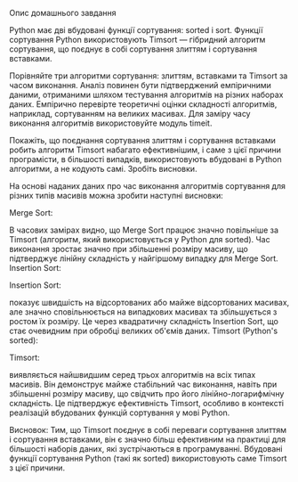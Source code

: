 Опис домашнього завдання

Python має дві вбудовані функції сортування: sorted і sort. Функції сортування
Python використовують Timsort — гібридний алгоритм сортування, що поєднує в собі
сортування злиттям і сортування вставками.

Порівняйте три алгоритми сортування: злиттям, вставками та Timsort за часом
виконання. Аналіз повинен бути підтверджений емпіричними даними, отриманими
шляхом тестування алгоритмів на різних наборах даних. Емпірично перевірте
теоретичні оцінки складності алгоритмів, наприклад, сортуванням на великих
масивах. Для заміру часу виконання алгоритмів використовуйте модуль timeit.

Покажіть, що поєднання сортування злиттям і сортування вставками робить алгоритм
Timsort набагато ефективнішим, і саме з цієї причини програмісти, в більшості
випадків, використовують вбудовані в Python алгоритми, а не кодують самі.
Зробіть висновки.

На основі наданих даних про час виконання алгоритмів сортування для різних типів
масивів можна зробити наступні висновки:

Merge Sort:

В часових замірах видно, що Merge Sort працює значно повільніше за Timsort
(алгоритм, який використовується у Python для sorted). Час виконання зростає
значно при збільшенні розміру масиву, що підтверджує лінійну складність у
найгіршому випадку для Merge Sort. Insertion Sort:

Insertion Sort:

показує швидшість на відсортованих або майже відсортованих масивах, але значно
сповільнюється на випадкових масивах та збільшується з ростом їх розміру. Це
через квадратичну складність Insertion Sort, що стає очевидним при обробці
великих об'ємів даних. Timsort (Python's sorted):

Timsort:

виявляється найшвидшим серед трьох алгоритмів на всіх типах масивів. Він
демонструє майже стабільний час виконання, навіть при збільшенні розміру масиву,
що свідчить про його лінійно-логарифмічну складність. Це підтверджує
ефективність Timsort, особливо в контексті реалізацій вбудованих функцій
сортування у мові Python.

Висновок: Тим, що Timsort поєднує в собі переваги сортування злиттям і
сортування вставками, він є значно більш ефективним на практиці для більшості
наборів даних, які зустрічаються в програмуванні. Вбудовані функції сортування
Python (такі як sorted) використовують саме Timsort з цієї причини.
